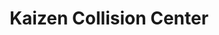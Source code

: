 ---
title: "Kaizen Collision Center"
url: /fort-collins/kaizen-collision-center/
shop: car repair
---